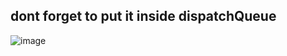 ## dont forget to put it inside dispatchQueue
![image](https://user-images.githubusercontent.com/81428296/155663983-54cc275a-30b6-421f-9991-98920618ab31.png)

